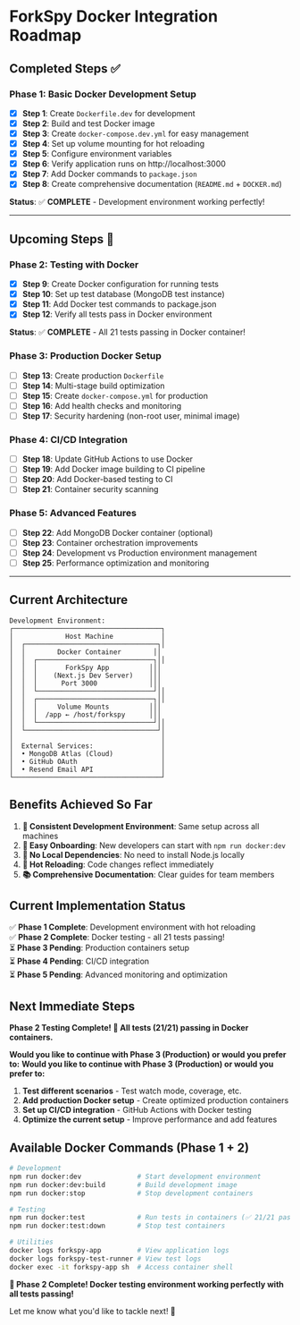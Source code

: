 # ForkSpy Docker Integration Roadmap

## Completed Steps ✅

### Phase 1: Basic Docker Development Setup
- [x] **Step 1**: Create `Dockerfile.dev` for development
- [x] **Step 2**: Build and test Docker image
- [x] **Step 3**: Create `docker-compose.dev.yml` for easy management
- [x] **Step 4**: Set up volume mounting for hot reloading
- [x] **Step 5**: Configure environment variables
- [x] **Step 6**: Verify application runs on http://localhost:3000
- [x] **Step 7**: Add Docker commands to `package.json`
- [x] **Step 8**: Create comprehensive documentation (`README.md` + `DOCKER.md`)

**Status**: ✅ **COMPLETE** - Development environment working perfectly!

---

## Upcoming Steps 🚀

### Phase 2: Testing with Docker
- [x] **Step 9**: Create Docker configuration for running tests
- [x] **Step 10**: Set up test database (MongoDB test instance)
- [x] **Step 11**: Add Docker test commands to package.json
- [x] **Step 12**: Verify all tests pass in Docker environment

**Status**: ✅ **COMPLETE** - All 21 tests passing in Docker container!

### Phase 3: Production Docker Setup
- [ ] **Step 13**: Create production `Dockerfile`
- [ ] **Step 14**: Multi-stage build optimization
- [ ] **Step 15**: Create `docker-compose.yml` for production
- [ ] **Step 16**: Add health checks and monitoring
- [ ] **Step 17**: Security hardening (non-root user, minimal image)

### Phase 4: CI/CD Integration
- [ ] **Step 18**: Update GitHub Actions to use Docker
- [ ] **Step 19**: Add Docker image building to CI pipeline
- [ ] **Step 20**: Add Docker-based testing to CI
- [ ] **Step 21**: Container security scanning

### Phase 5: Advanced Features
- [ ] **Step 22**: Add MongoDB Docker container (optional)
- [ ] **Step 23**: Container orchestration improvements
- [ ] **Step 24**: Development vs Production environment management
- [ ] **Step 25**: Performance optimization and monitoring

---

## Current Architecture

```
Development Environment:
┌─────────────────────────────────────┐
│             Host Machine            │
│  ┌─────────────────────────────────┐│
│  │        Docker Container        ││
│  │  ┌─────────────────────────────┐││
│  │  │       ForkSpy App          │││
│  │  │    (Next.js Dev Server)    │││
│  │  │      Port 3000             │││
│  │  └─────────────────────────────┘││
│  │  ┌─────────────────────────────┐││
│  │  │     Volume Mounts          │││
│  │  │  /app ← /host/forkspy      │││
│  │  └─────────────────────────────┘││
│  └─────────────────────────────────┘│
│                                     │
│  External Services:                 │
│  • MongoDB Atlas (Cloud)            │
│  • GitHub OAuth                     │
│  • Resend Email API                 │
└─────────────────────────────────────┘
```

## Benefits Achieved So Far

1. **🔧 Consistent Development Environment**: Same setup across all machines
2. **🚀 Easy Onboarding**: New developers can start with `npm run docker:dev`
3. **💾 No Local Dependencies**: No need to install Node.js locally
4. **🔄 Hot Reloading**: Code changes reflect immediately
5. **📚 Comprehensive Documentation**: Clear guides for team members

## Current Implementation Status

✅ **Phase 1 Complete**: Development environment with hot reloading  
✅ **Phase 2 Complete**: Docker testing - all 21 tests passing!  
⏳ **Phase 3 Pending**: Production containers setup  
⏳ **Phase 4 Pending**: CI/CD integration  
⏳ **Phase 5 Pending**: Advanced monitoring and optimization  

## Next Immediate Steps

**Phase 2 Testing Complete! 🎉 All tests (21/21) passing in Docker containers.**

**Would you like to continue with Phase 3 (Production) or would you prefer to:**
**Would you like to continue with Phase 3 (Production) or would you prefer to:**
1. **Test different scenarios** - Test watch mode, coverage, etc.
2. **Add production Docker setup** - Create optimized production containers
3. **Set up CI/CD integration** - GitHub Actions with Docker testing
4. **Optimize the current setup** - Improve performance and add features

## Available Docker Commands (Phase 1 + 2)

```bash
# Development
npm run docker:dev              # Start development environment
npm run docker:dev:build        # Build development image
npm run docker:stop             # Stop development containers

# Testing
npm run docker:test             # Run tests in containers (✅ 21/21 passing!)
npm run docker:test:down        # Stop test containers

# Utilities
docker logs forkspy-app         # View application logs
docker logs forkspy-test-runner # View test logs
docker exec -it forkspy-app sh  # Access container shell
```

**🎉 Phase 2 Complete! Docker testing environment working perfectly with all tests passing!**

Let me know what you'd like to tackle next! 🐳
